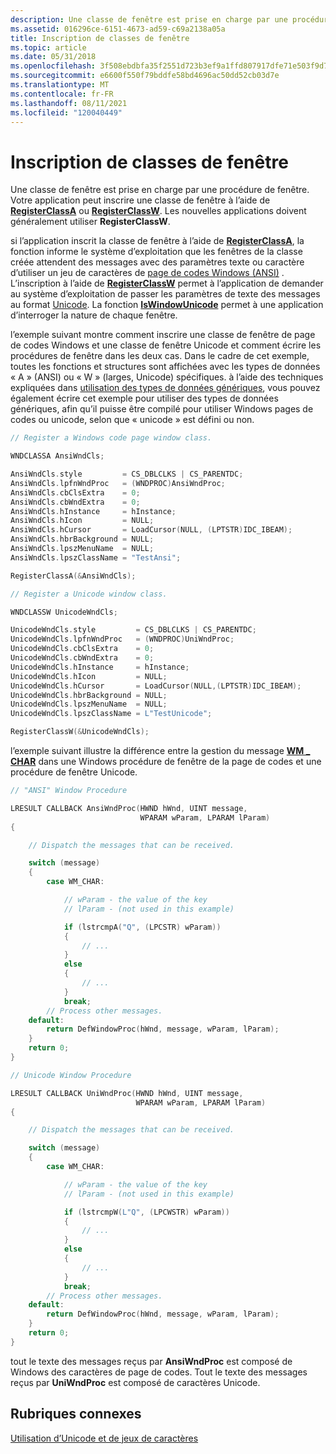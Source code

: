 ```yaml
---
description: Une classe de fenêtre est prise en charge par une procédure de fenêtre. Votre application peut inscrire une classe de fenêtre à l’aide de RegisterClassA ou RegisterClassW. Les nouvelles applications doivent généralement utiliser RegisterClassW.
ms.assetid: 016296ce-6151-4673-ad59-c69a2138a05a
title: Inscription de classes de fenêtre
ms.topic: article
ms.date: 05/31/2018
ms.openlocfilehash: 3f508ebdbfa35f2551d723b3ef9a1ffd807917dfe71e503f9d77b2e8fdb136f2
ms.sourcegitcommit: e6600f550f79bddfe58bd4696ac50dd52cb03d7e
ms.translationtype: MT
ms.contentlocale: fr-FR
ms.lasthandoff: 08/11/2021
ms.locfileid: "120040449"
---
```

# <a name="registering-window-classes"></a>Inscription de classes de fenêtre

Une classe de fenêtre est prise en charge par une procédure de fenêtre. Votre application peut inscrire une classe de fenêtre à l’aide de [**RegisterClassA**](/windows/win32/api/winuser/nf-winuser-registerclassa) ou [**RegisterClassW**](/windows/win32/api/winuser/nf-winuser-registerclassa). Les nouvelles applications doivent généralement utiliser **RegisterClassW**.

si l’application inscrit la classe de fenêtre à l’aide de [**RegisterClassA**](/windows/win32/api/winuser/nf-winuser-registerclassa), la fonction informe le système d’exploitation que les fenêtres de la classe créée attendent des messages avec des paramètres texte ou caractère d’utiliser un jeu de caractères de [page de codes Windows (ANSI)](code-pages.md) . L’inscription à l’aide de [**RegisterClassW**](/windows/win32/api/winuser/nf-winuser-registerclassa) permet à l’application de demander au système d’exploitation de passer les paramètres de texte des messages au format [Unicode](unicode.md). La fonction [**IsWindowUnicode**](/windows/win32/api/winuser/nf-winuser-iswindowunicode) permet à une application d’interroger la nature de chaque fenêtre.

l’exemple suivant montre comment inscrire une classe de fenêtre de page de codes Windows et une classe de fenêtre Unicode et comment écrire les procédures de fenêtre dans les deux cas. Dans le cadre de cet exemple, toutes les fonctions et structures sont affichées avec les types de données « A » (ANSI) ou « W » (larges, Unicode) spécifiques. à l’aide des techniques expliquées dans [utilisation des types de données génériques](using-generic-data-types.md), vous pouvez également écrire cet exemple pour utiliser des types de données génériques, afin qu’il puisse être compilé pour utiliser Windows pages de codes ou unicode, selon que « unicode » est défini ou non.


```C++
// Register a Windows code page window class.

WNDCLASSA AnsiWndCls;

AnsiWndCls.style         = CS_DBLCLKS | CS_PARENTDC;
AnsiWndCls.lpfnWndProc   = (WNDPROC)AnsiWndProc;
AnsiWndCls.cbClsExtra    = 0;
AnsiWndCls.cbWndExtra    = 0;
AnsiWndCls.hInstance     = hInstance;
AnsiWndCls.hIcon         = NULL;
AnsiWndCls.hCursor       = LoadCursor(NULL, (LPTSTR)IDC_IBEAM);
AnsiWndCls.hbrBackground = NULL;
AnsiWndCls.lpszMenuName  = NULL;
AnsiWndCls.lpszClassName = "TestAnsi";

RegisterClassA(&AnsiWndCls);

// Register a Unicode window class.

WNDCLASSW UnicodeWndCls;

UnicodeWndCls.style         = CS_DBLCLKS | CS_PARENTDC;
UnicodeWndCls.lpfnWndProc   = (WNDPROC)UniWndProc;
UnicodeWndCls.cbClsExtra    = 0;
UnicodeWndCls.cbWndExtra    = 0;
UnicodeWndCls.hInstance     = hInstance;
UnicodeWndCls.hIcon         = NULL;
UnicodeWndCls.hCursor       = LoadCursor(NULL,(LPTSTR)IDC_IBEAM);
UnicodeWndCls.hbrBackground = NULL;
UnicodeWndCls.lpszMenuName  = NULL;
UnicodeWndCls.lpszClassName = L"TestUnicode";

RegisterClassW(&UnicodeWndCls);
```



l’exemple suivant illustre la différence entre la gestion du message [**WM \_ CHAR**](../inputdev/wm-char.md) dans une Windows procédure de fenêtre de la page de codes et une procédure de fenêtre Unicode.


```C++
// "ANSI" Window Procedure

LRESULT CALLBACK AnsiWndProc(HWND hWnd, UINT message,
                             WPARAM wParam, LPARAM lParam)
{

    // Dispatch the messages that can be received.

    switch (message)
    {
        case WM_CHAR:

            // wParam - the value of the key
            // lParam - (not used in this example)

            if (lstrcmpA("Q", (LPCSTR) wParam))
            {
                // ...
            }
            else
            {
                // ...
            }
            break;
        // Process other messages.
    default:
        return DefWindowProc(hWnd, message, wParam, lParam);
    }
    return 0;
}

// Unicode Window Procedure

LRESULT CALLBACK UniWndProc(HWND hWnd, UINT message,
                            WPARAM wParam, LPARAM lParam)
{

    // Dispatch the messages that can be received.

    switch (message)
    {
        case WM_CHAR:

            // wParam - the value of the key
            // lParam - (not used in this example)

            if (lstrcmpW(L"Q", (LPCWSTR) wParam))
            {
                // ...
            }
            else
            {
                // ...
            }
            break;
        // Process other messages.
    default:
        return DefWindowProc(hWnd, message, wParam, lParam);
    }
    return 0;
}
```



tout le texte des messages reçus par **AnsiWndProc** est composé de Windows des caractères de page de codes. Tout le texte des messages reçus par **UniWndProc** est composé de caractères Unicode.

## <a name="related-topics"></a>Rubriques connexes

<dl> <dt>

[Utilisation d’Unicode et de jeux de caractères](using-unicode-and-character-sets.md)
</dt> </dl>

 

 
